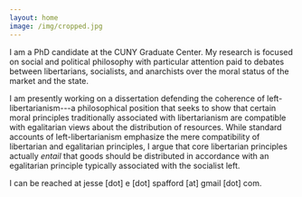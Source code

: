 ```yaml
---
layout: home
image: /img/cropped.jpg
---
```


I am a PhD candidate at the CUNY Graduate Center. My research is focused on social and political philosophy with particular attention paid to debates between libertarians, socialists, and anarchists over the moral status of the market and the state.

I am presently working on a dissertation defending the coherence of left-libertarianism---a philosophical position that seeks to show that certain moral principles traditionally associated with libertarianism are compatible with egalitarian views about the distribution of resources. While standard accounts of left-libertarianism emphasize the mere compatibility of libertarian and egalitarian principles, I argue that core libertarian principles actually *entail* that goods should be distributed in accordance with an egalitarian principle typically associated with the socialist left.

I can be reached at jesse [dot] e [dot] spafford [at] gmail [dot] com.
